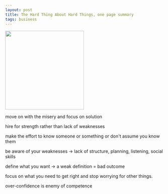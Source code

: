```yaml
---
layout: post
title: The Hard Thing About Hard Things, one page summary 
tags: business
---
```


<img height="250"  src="https://i.gr-assets.com/images/S/compressed.photo.goodreads.com/books/1386609333l/18176747.jpg" /> 


move on with the misery and focus on solution 

hire for strength rather than lack of weaknesses 

make the effort to know someone or something or don't assume you know them 

be aware of your weaknesses -> lack of structure, planning, listening, social skills

define what you want -> a weak definition = bad outcome 

focus on what you need to get right and stop worrying for other things. 

over-confidence is enemy of competence 